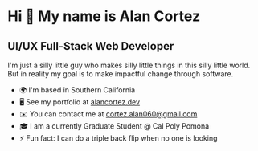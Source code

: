 Hi 👋 My name is Alan Cortez
============================

## UI/UX Full-Stack Web Developer


I'm just a silly little guy who makes silly little things in this silly little world. But in reality my goal is to make impactful change through software.

*   🌍  I'm based in Southern California
*   🖥️  See my portfolio at [alancortez.dev](http://alancortez.dev)
*   ✉️  You can contact me at [cortez.alan060@gmail.com](mailto:cortez.alan060@gmail.com)
*   🎓  I am a currently Graduate Student @ Cal Poly Pomona
*   ⚡  Fun fact: I can do a triple back flip when no one is looking
